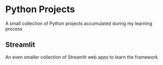 # Python Projects
A small collection of Python projects accumulated during my learning process

## Streamlit
An even smaller collection of Streamlit web apps to learn the framework